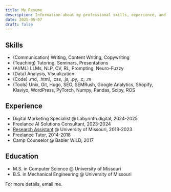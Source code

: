 ```yaml
---
title: My Resume
description: Information about my professional skills, experience, and education.
date: 2025-05-07
draft: false
---
```

## Skills
- (Communication) Writing, Content Writing, Copywriting
- (Teaching) Tutoring, Seminars, Presentations
- (AI/ML) LLMs, NLP, CV, RL, Prompting, Neuro-Fuzzy
- (Data) Analysis, Visualization
- (Code) .md, .html, .css, .js, .py, .c, .m
- (Tools) Unix, Git, Hugo, SEO, SEMRush, Google Analytics, Shopify, Klaviyo, WordPress, PyTorch, Numpy, Pandas, Scipy, ROS

## Experience
- Digital Marketing Specialist @ Labyrinth.digital, 2024-2025
- Freelance AI Solutions Consultant, 2023-2024
- [Research Assistant](/research) @ University of Missouri, 2018-2023
- Freelance Tutor, 2014-2018
- Camp Counselor @ Babler WiLD, 2017

## Education
- M.S. in Computer Science @ University of Missouri
- B.S. in Mechanical Engineering @ University of Missouri

For more details, email me.